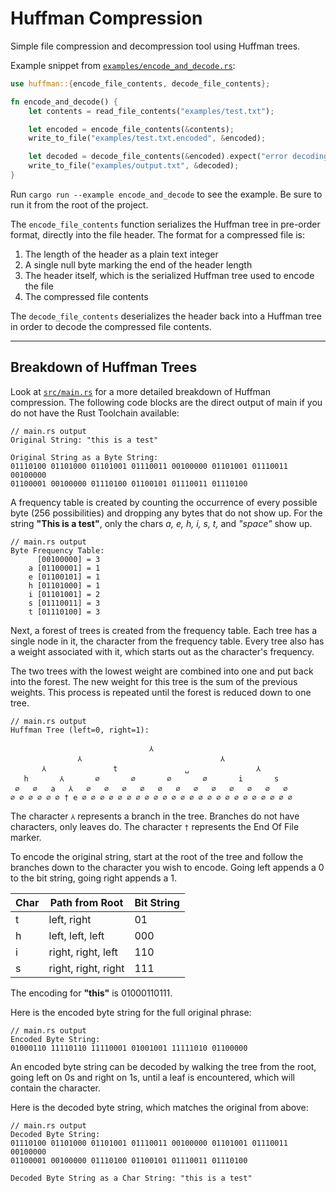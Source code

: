 Huffman Compression
===================

Simple file compression and decompression tool using Huffman trees.

Example snippet from [`examples/encode_and_decode.rs`](./examples/encode_and_decode.rs):

```rust
use huffman::{encode_file_contents, decode_file_contents};

fn encode_and_decode() {
    let contents = read_file_contents("examples/test.txt");

    let encoded = encode_file_contents(&contents);
    write_to_file("examples/test.txt.encoded", &encoded);

    let decoded = decode_file_contents(&encoded).expect("error decoding file");
    write_to_file("examples/output.txt", &decoded);
}
```

Run `cargo run --example encode_and_decode` to see the example.  Be sure to run it from the root of the project.

The `encode_file_contents` function serializes the Huffman tree in pre-order format, directly into the file header.  The format for a compressed file is:

1.  The length of the header as a plain text integer
2.  A single null byte marking the end of the header length
3.  The header itself, which is the serialized Huffman tree used to encode the file
4.  The compressed file contents

The `decode_file_contents` deserializes the header back into a Huffman tree in order to decode the compressed file contents.

--------------------------------------------------------------------------------

Breakdown of Huffman Trees
--------------------------

Look at [`src/main.rs`](./src/main.rs) for a more detailed breakdown of Huffman compression.  The following code blocks are the direct output of main if you do not have the Rust Toolchain available:

```text
// main.rs output
Original String: "this is a test"

Original String as a Byte String:
01110100 01101000 01101001 01110011 00100000 01101001 01110011 00100000 
01100001 00100000 01110100 01100101 01110011 01110100 
```

A frequency table is created by counting the occurrence of every possible byte (256 possibilities) and dropping any bytes that do not show up.  For the string **"This is a test"**, only the chars *a, e, h, i, s, t,* and *"space"* show up.

```text
// main.rs output
Byte Frequency Table:
	  [00100000] = 3
	a [01100001] = 1
	e [01100101] = 1
	h [01101000] = 1
	i [01101001] = 2
	s [01110011] = 3
	t [01110100] = 3
```

Next, a forest of trees is created from the frequency table.  Each tree has a single node in it, the character from the frequency table.  Every tree also has a weight associated with it, which starts out as the character's frequency.

The two trees with the lowest weight are combined into one and put back into the forest.  The new weight for this tree is the sum of the previous weights.  This process is repeated until the forest is reduced down to one tree.

```text
// main.rs output
Huffman Tree (left=0, right=1):

                               ⅄
               ⅄                               ⅄
       ⅄               t               ␣               ⅄
   h       ⅄       ∅       ∅       ∅       ∅       i       s
 ∅   ∅   a   ⅄   ∅   ∅   ∅   ∅   ∅   ∅   ∅   ∅   ∅   ∅   ∅   ∅
∅ ∅ ∅ ∅ ∅ ∅ † e ∅ ∅ ∅ ∅ ∅ ∅ ∅ ∅ ∅ ∅ ∅ ∅ ∅ ∅ ∅ ∅ ∅ ∅ ∅ ∅ ∅ ∅ ∅ ∅
```

The character `⅄` represents a branch in the tree.  Branches do not have characters, only leaves do.  The character `†` represents the End Of File marker.

To encode the original string, start at the root of the tree and follow the branches down to the character you wish to encode.  Going left appends a 0 to the bit string, going right appends a 1.

| Char | Path from Root      | Bit String |
|------|---------------------|------------|
| t    | left, right         | 01         |
| h    | left, left, left    | 000        |
| i    | right, right, left  | 110        |
| s    | right, right, right | 111        |

The encoding for **"this"** is 01000110111.

Here is the encoded byte string for the full original phrase:

```text
// main.rs output
Encoded Byte String:
01000110 11110110 11110001 01001001 11111010 01100000 
```

An encoded byte string can be decoded by walking the tree from the root, going left on 0s and right on 1s, until a leaf is encountered, which will contain the character.

Here is the decoded byte string, which matches the original from above:

```text
// main.rs output
Decoded Byte String:
01110100 01101000 01101001 01110011 00100000 01101001 01110011 00100000 
01100001 00100000 01110100 01100101 01110011 01110100 

Decoded Byte String as a Char String: "this is a test"
```

